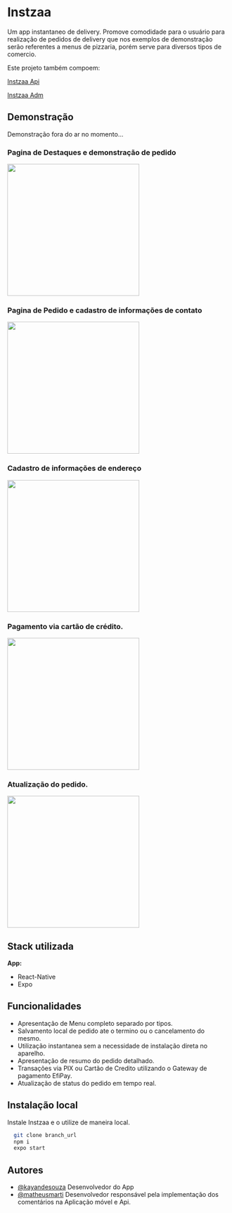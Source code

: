 
# Instzaa

Um app instantaneo de delivery. 
Promove comodidade para o usuário para realização de pedidos de delivery que nos exemplos de demonstração serão referentes a menus de pizzaria, porém serve para diversos tipos de comercio.

Este projeto também compoem:

[Instzaa Api](https://github.com/KayandeSouzaPereira/instzaa-api)

[Instzaa Adm](https://github.com/KayandeSouzaPereira/instzaa-adm)

## Demonstração

Demonstração fora do ar no momento...

<!-- Demonstração via Expo pelo [link](https://expo.dev/accounts/kayandesouzapereira/projects/instzaa-app/builds/659248fe-8b26-475c-8161-58a32224c410) ou pelo qrcode:

<img src='https://github.com/KayandeSouzaPereira/instzaa-app/blob/master/assets/readme/qrcode.png?raw=true' width='300'> -->


### Pagina de Destaques e demonstração de pedido
<img src='https://github.com/KayandeSouzaPereira/instzaa-app/blob/master/assets/mock/readme/cardapio.gif?raw=true' width='300'>

### Pagina de Pedido e cadastro de informações de contato
<img src='https://github.com/KayandeSouzaPereira/instzaa-app/blob/master/assets/mock/readme/pedido.gif?raw=true' width='300'>

### Cadastro de informações de endereço
<img src='https://github.com/KayandeSouzaPereira/instzaa-app/blob/master/assets/mock/readme/autocompleteDeEndere%C3%A7o.gif?raw=true' width='300'>

### Pagamento via cartão de crédito.
<img src='https://github.com/KayandeSouzaPereira/instzaa-app/blob/master/assets/mock/readme/pagamentoCartao.gif?raw=true' width='300'>

### Atualização do pedido.
<img src='https://github.com/KayandeSouzaPereira/instzaa-app/blob/master/assets/mock/readme/statusPedidoAvaliacao.gif?raw=true' width='300'>

## Stack utilizada

**App:**

- React-Native
- Expo


## Funcionalidades

- Apresentação de Menu completo separado por tipos.
- Salvamento local de pedido ate o termino ou o cancelamento do mesmo.
- Utilização instantanea sem a necessidade de instalação direta no aparelho.
- Apresentação de resumo do pedido detalhado.
- Transações via PIX ou Cartão de Credito utilizando o Gateway de pagamento EfiPay.
- Atualização de status do pedido em tempo real.


## Instalação local

Instale Instzaa e o utilize de maneira local.

```bash
  git clone branch_url
  npm i
  expo start
```
    
## Autores

- [@kayandesouza](https://github.com/KayandeSouzaPereira) Desenvolvedor do App
- [@matheusmarti](https://github.com/Matheus-Marti1) Desenvolvedor responsável pela implementação dos comentários na Aplicação móvel e Api.


